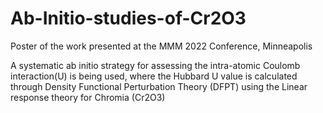 # Ab-Initio-studies-of-Cr2O3
Poster of the work presented at the MMM 2022 Conference, Minneapolis

A systematic ab initio strategy for assessing the intra-atomic Coulomb interaction(U) is being used, where the Hubbard U value is calculated through Density Functional Perturbation Theory (DFPT) using the Linear response
theory for Chromia (Cr2O3)
